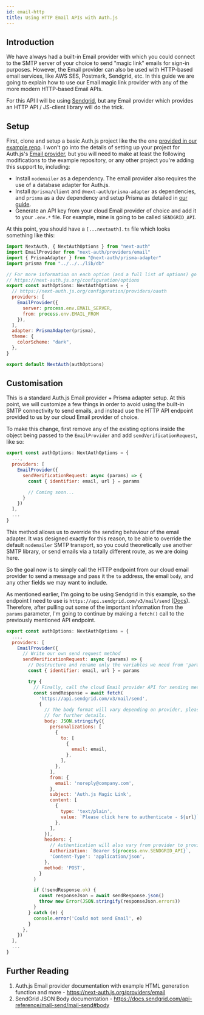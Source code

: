 ```yaml
---
id: email-http
title: Using HTTP Email APIs with Auth.js
---
```


## Introduction

We have always had a built-in Email provider with which you could connect to the SMTP server of your choice to send "magic link" emails for sign-in purposes. However, the Email provider can also be used with HTTP-based email services, like AWS SES, Postmark, Sendgrid, etc. In this guide we are going to explain how to use our Email magic link provider with any of the more modern HTTP-based Email APIs.

For this API I will be using [Sendgrid](https://sendgrid.com), but any Email provider which provides an HTTP API / JS-client library will do the trick.

## Setup 

First, clone and setup a basic Auth.js project like the the one [provided in our example repo](https://github.com/nextauthjs/next-auth-example.git). I won't go into the details of setting up your project for Auth.js's [Email provider](https://next-auth.js.org/providers/email), but you will need to make at least the following modifications to the example repository, or any other project you're adding this support to, including:

  - Install `nodemailer` as a dependency. The email provider also requires the use of a database adapter for Auth.js.
  - Install `@prisma/client` and `@next-auth/prisma-adapter` as dependencies, and `prisma` as a dev dependency and setup Prisma as detailed in [our guide](https://next-auth.js.org/adapters/prisma).
  - Generate an API key from your cloud Email provider of choice and add it to your `.env.*` file. For example, mine is going to be called `SENDGRID_API`.

At this point, you should have a `[...nextauth].ts` file which looks something like this:

```js title="/src/pages/api/auth/[...nextauth].ts"
import NextAuth, { NextAuthOptions } from "next-auth"
import EmailProvider from "next-auth/providers/email"
import { PrismaAdapter } from "@next-auth/prisma-adapter"
import prisma from "../../../lib/db"

// For more information on each option (and a full list of options) go to
// https://next-auth.js.org/configuration/options
export const authOptions: NextAuthOptions = {
  // https://next-auth.js.org/configuration/providers/oauth
  providers: [
    EmailProvider({
      server: process.env.EMAIL_SERVER,
      from: process.env.EMAIL_FROM
    }),
  ],
  adapter: PrismaAdapter(prisma),
  theme: {
    colorScheme: "dark",
  },
}

export default NextAuth(authOptions)
```

## Customisation

This is a standard Auth.js Email provider + Prisma adapter setup. At this point, we will customize a few things in order to avoid using the built-in SMTP connectivity to send emails, and instead use the HTTP API endpoint provided to us by our cloud Email provider of choice.

To make this change, first remove any of the existing options inside the object being passed to the `EmailProvider` and add `sendVerificationRequest`, like so:

```js title="/src/pages/api/auth/[...nextauth].ts"
export const authOptions: NextAuthOptions = {
  ...,
  providers: [
    EmailProvider({
      sendVerificationRequest: async (params) => {
        const { identifier: email, url } = params

        // Coming soon...
      }
    })
  ],
  ...
}
```

This method allows us to override the sending behaviour of the email adapter. It was designed exactly for this reason, to be able to override the default `nodemailer` SMTP transport, so you could theoretically use another SMTP library, or send emails via a totally different route, as we are doing here.

So the goal now is to simply call the HTTP endpoint from our cloud email provider to send a message and pass it the `to` address, the email `body`, and any other fields we may want to include.

As mentioned earlier, I'm going to be using Sendgrid in this example, so the endpoint I need to use is `https://api.sendgrid.com/v3/mail/send` ([Docs](https://docs.sendgrid.com/for-developers/sending-email/api-getting-started)). Therefore, after pulling out some of the important information from the `params` parameter, I'm going to continue by making a `fetch()` call to the previously mentioned API endpoint.

```js title="/src/pages/api/auth/[...nextauth].ts"
export const authOptions: NextAuthOptions = {
  ...,
  providers: [
    EmailProvider({
      // Write our own send request method
      sendVerificationRequest: async (params) => {
        // Destructure and rename only the variables we need from 'params'
        const { identifier: email, url } = params

        try {
          // Finally, call the cloud Email provider API for sending messages
          const sendResponse = await fetch(
            'https://api.sendgrid.com/v3/mail/send',
            {
              // The body format will vary depending on provider, please see their documentation
              // for further details.
              body: JSON.stringify({
                personalizations: [
                  {
                    to: [
                      {
                        email: email,
                      },
                    ],
                  },
                ],
                from: {
                  email: 'noreply@company.com',
                },
                subject: 'Auth.js Magic Link',
                content: [
                  {
                    type: 'text/plain',
                    value: `Please click here to authenticate - ${url}`,
                  },
                ],
              }),
              headers: {
                // Authentication will also vary from provider to provider, please see their docs.
                Authorization: `Bearer ${process.env.SENDGRID_API}`,
                'Content-Type': 'application/json',
              },
              method: 'POST',
            }
          )

          if (!sendResponse.ok) {
            const responseJson = await sendResponse.json()
            throw new Error(JSON.stringify(responseJson.errors))
          }
        } catch (e) {
          console.error('Could not send Email', e)
        }
      },
    })
  ],
  ...
}
```

## Further Reading

1. Auth.js Email provider documentation with example HTML generation function and more - https://next-auth.js.org/providers/email
2. SendGrid JSON Body documentation - https://docs.sendgrid.com/api-reference/mail-send/mail-send#body
